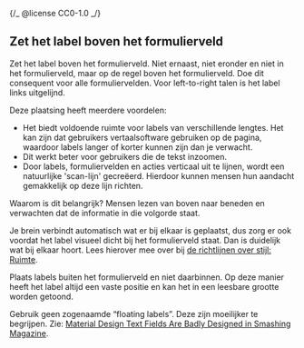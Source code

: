 {/_ @license CC0-1.0 _/}

## Zet het label boven het formulierveld

Zet het label boven het formulierveld. Niet ernaast, niet eronder en niet in het formulierveld, maar op de regel boven het formulierveld. Doe dit consequent voor alle formuliervelden. Voor left-to-right talen is het label links uitgelijnd.

Deze plaatsing heeft meerdere voordelen:

- Het biedt voldoende ruimte voor labels van verschillende lengtes. Het kan zijn dat gebruikers vertaalsoftware gebruiken op de pagina, waardoor labels langer of korter kunnen zijn dan je verwacht.
- Dit werkt beter voor gebruikers die de tekst inzoomen.
- Door labels, formuliervelden en acties verticaal uit te lijnen, wordt een natuurlijke 'scan-lijn' gecreëerd. Hierdoor kunnen mensen hun aandacht gemakkelijk op deze lijn richten.

Waarom is dit belangrijk? Mensen lezen van boven naar beneden en verwachten dat de informatie in die volgorde staat.

Je brein verbindt automatisch wat er bij elkaar is geplaatst, dus zorg er ook voordat het label visueel dicht bij het formulierveld staat. Dan is duidelijk wat bij elkaar hoort. Lees hierover mee over bij [de richtlijnen over stijl: Ruimte](https://www.nldesignsystem.nl/richtlijnen/stijl/ruimte#ontwerpen-met-ruimte).

Plaats labels buiten het formulierveld en niet daarbinnen. Op deze manier heeft het label altijd een vaste positie en kan het in een leesbare grootte worden getoond.

Gebruik geen zogenaamde “floating labels”. Deze zijn moeilijker te begrijpen. Zie: [Material Design Text Fields Are Badly Designed in Smashing Magazine](https://www.smashingmagazine.com/2021/02/material-design-text-fields/).
